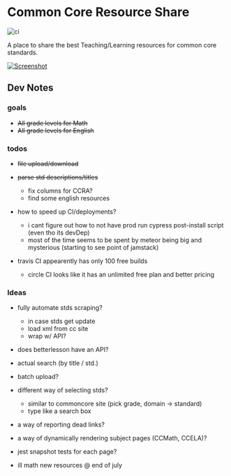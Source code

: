 # Common Core Resource Share

![ci](https://travis-ci.com/jistjoalal/resource-share.svg?token=twXeNQnipqLZqxvas2bx&branch=master)

A place to share the best Teaching/Learning resources for common core standards.

[![Screenshot](https://jist-screenshotter.herokuapp.com/desktop/https://ccshare.herokuapp.com/cc/Math/HSA)](https://ccshare.herokuapp.com/cc/)

## Dev Notes

### goals

- <s>All grade levels for Math</s>
- <s>All grade levels for English</s>

### todos

- <s>file upload/download</s>

- <s>parse std descriptions/titles</s>

  - fix columns for CCRA?
  - find some english resources

- how to speed up CI/deployments?

  - i cant figure out how to not have prod run cypress post-install script (even tho its devDep)
  - most of the time seems to be spent by meteor being big and mysterious (starting to see point of jamstack)

- travis CI appearently has only 100 free builds
  - circle CI looks like it has an unlimited free plan and better pricing

### Ideas

- fully automate stds scraping?
  - in case stds get update
  - load xml from cc site
  - wrap w/ API?
- does betterlesson have an API?
- actual search (by title / std.)
- batch upload?
- different way of selecting stds?
  - similar to commoncore site (pick grade, domain -> standard)
  - type like a search box
- a way of reporting dead links?
- a way of dynamically rendering subject pages (CCMath, CCELA)?
- jest snapshot tests for each page?

- ill math new resources @ end of july
